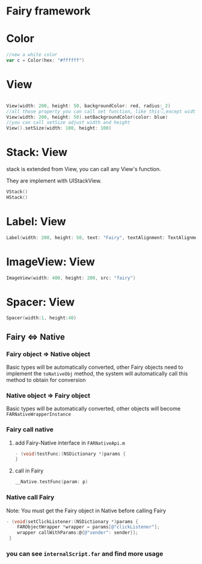 
# Fairy framework


# Color

```swift
//new a white color
var c = Color(hex: "#ffffff")
```

# View

```swift

View(width: 200, height: 50, backgroundColor: red, radius: 2)
//all those property you can call set function, like this👇,except width and height
View(width: 200, height: 50).setBackgroundColor(color: blue)
//you can call setSize adjust width and height
View().setSize(width: 100, height: 100)

```

# Stack: View

stack is extended from View, you can call any View's function.

They are implement with UIStackView.

```swift
VStack()
HStack()
```

# Label: View

```swift
Label(width: 200, height: 50, text: "Fairy", textAlignment: TextAlignmentCenter, textColor: red, bold:1, textSize: 18)
```

# ImageView: View

```swift
ImageView(width: 400, height: 200, src: "fairy")
```

# Spacer: View

```swift
Spacer(width:1, height:40)
```

## Fairy <=> Native 

### Fairy object => Native object

Basic types will be automatically converted, other Fairy objects need to implement the ```toNativeObj``` method, the system will automatically call this method to obtain for conversion

### Native object => Fairy object

Basic types will be automatically converted, other objects will become ```FARNativeWrapperInstance```

### Fairy call native

1. add Fairy-Native interface in ```FARNativeApi.m```

   ```objective-c
   - (void)testFunc:(NSDictionary *)params {
   }
   ```

   

2. call in Fairy

   ```swift
   __Native.testFunc(param: p)
   ```

### Native call Fairy

Note: You must get the Fairy object in Native before calling Fairy

```objective-c
- (void)setClickListener:(NSDictionary *)params {
    FARObjectWrapper *wrapper = params[@"clickListener"];
    wrapper callWithParams:@{@"sender": sender}];
 }
```

### you can see ```internalScript.far``` and find more usage 